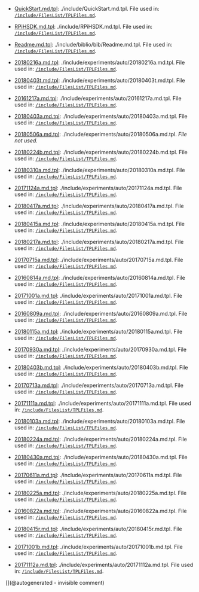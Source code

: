 * [QuickStart.md.tpl](/include/QuickStart.md.tpl): ./include/QuickStart.md.tpl. File used in: [`/include/FilesList/TPLFiles.md`](/include/FilesList/TPLFiles.md).

* [RPiHSDK.md.tpl](/include/RPiHSDK.md.tpl): ./include/RPiHSDK.md.tpl. File used in: [`/include/FilesList/TPLFiles.md`](/include/FilesList/TPLFiles.md).

* [Readme.md.tpl](/include/biblio/bib/Readme.md.tpl): ./include/biblio/bib/Readme.md.tpl. File used in: [`/include/FilesList/TPLFiles.md`](/include/FilesList/TPLFiles.md).

* [20180216a.md.tpl](/include/experiments/auto/20180216a.md.tpl): ./include/experiments/auto/20180216a.md.tpl. File used in: [`/include/FilesList/TPLFiles.md`](/include/FilesList/TPLFiles.md).

* [20180403t.md.tpl](/include/experiments/auto/20180403t.md.tpl): ./include/experiments/auto/20180403t.md.tpl. File used in: [`/include/FilesList/TPLFiles.md`](/include/FilesList/TPLFiles.md).

* [20161217a.md.tpl](/include/experiments/auto/20161217a.md.tpl): ./include/experiments/auto/20161217a.md.tpl. File used in: [`/include/FilesList/TPLFiles.md`](/include/FilesList/TPLFiles.md).

* [20180403a.md.tpl](/include/experiments/auto/20180403a.md.tpl): ./include/experiments/auto/20180403a.md.tpl. File used in: [`/include/FilesList/TPLFiles.md`](/include/FilesList/TPLFiles.md).

* [20180506a.md.tpl](/include/experiments/auto/20180506a.md.tpl): ./include/experiments/auto/20180506a.md.tpl. _File not used._

* [20180224b.md.tpl](/include/experiments/auto/20180224b.md.tpl): ./include/experiments/auto/20180224b.md.tpl. File used in: [`/include/FilesList/TPLFiles.md`](/include/FilesList/TPLFiles.md).

* [20180310a.md.tpl](/include/experiments/auto/20180310a.md.tpl): ./include/experiments/auto/20180310a.md.tpl. File used in: [`/include/FilesList/TPLFiles.md`](/include/FilesList/TPLFiles.md).

* [20171124a.md.tpl](/include/experiments/auto/20171124a.md.tpl): ./include/experiments/auto/20171124a.md.tpl. File used in: [`/include/FilesList/TPLFiles.md`](/include/FilesList/TPLFiles.md).

* [20180417a.md.tpl](/include/experiments/auto/20180417a.md.tpl): ./include/experiments/auto/20180417a.md.tpl. File used in: [`/include/FilesList/TPLFiles.md`](/include/FilesList/TPLFiles.md).

* [20180415a.md.tpl](/include/experiments/auto/20180415a.md.tpl): ./include/experiments/auto/20180415a.md.tpl. File used in: [`/include/FilesList/TPLFiles.md`](/include/FilesList/TPLFiles.md).

* [20180217a.md.tpl](/include/experiments/auto/20180217a.md.tpl): ./include/experiments/auto/20180217a.md.tpl. File used in: [`/include/FilesList/TPLFiles.md`](/include/FilesList/TPLFiles.md).

* [20170715a.md.tpl](/include/experiments/auto/20170715a.md.tpl): ./include/experiments/auto/20170715a.md.tpl. File used in: [`/include/FilesList/TPLFiles.md`](/include/FilesList/TPLFiles.md).

* [20160814a.md.tpl](/include/experiments/auto/20160814a.md.tpl): ./include/experiments/auto/20160814a.md.tpl. File used in: [`/include/FilesList/TPLFiles.md`](/include/FilesList/TPLFiles.md).

* [20171001a.md.tpl](/include/experiments/auto/20171001a.md.tpl): ./include/experiments/auto/20171001a.md.tpl. File used in: [`/include/FilesList/TPLFiles.md`](/include/FilesList/TPLFiles.md).

* [20160809a.md.tpl](/include/experiments/auto/20160809a.md.tpl): ./include/experiments/auto/20160809a.md.tpl. File used in: [`/include/FilesList/TPLFiles.md`](/include/FilesList/TPLFiles.md).

* [20180115a.md.tpl](/include/experiments/auto/20180115a.md.tpl): ./include/experiments/auto/20180115a.md.tpl. File used in: [`/include/FilesList/TPLFiles.md`](/include/FilesList/TPLFiles.md).

* [20170930a.md.tpl](/include/experiments/auto/20170930a.md.tpl): ./include/experiments/auto/20170930a.md.tpl. File used in: [`/include/FilesList/TPLFiles.md`](/include/FilesList/TPLFiles.md).

* [20180403b.md.tpl](/include/experiments/auto/20180403b.md.tpl): ./include/experiments/auto/20180403b.md.tpl. File used in: [`/include/FilesList/TPLFiles.md`](/include/FilesList/TPLFiles.md).

* [20170713a.md.tpl](/include/experiments/auto/20170713a.md.tpl): ./include/experiments/auto/20170713a.md.tpl. File used in: [`/include/FilesList/TPLFiles.md`](/include/FilesList/TPLFiles.md).

* [20171111a.md.tpl](/include/experiments/auto/20171111a.md.tpl): ./include/experiments/auto/20171111a.md.tpl. File used in: [`/include/FilesList/TPLFiles.md`](/include/FilesList/TPLFiles.md).

* [20180103a.md.tpl](/include/experiments/auto/20180103a.md.tpl): ./include/experiments/auto/20180103a.md.tpl. File used in: [`/include/FilesList/TPLFiles.md`](/include/FilesList/TPLFiles.md).

* [20180224a.md.tpl](/include/experiments/auto/20180224a.md.tpl): ./include/experiments/auto/20180224a.md.tpl. File used in: [`/include/FilesList/TPLFiles.md`](/include/FilesList/TPLFiles.md).

* [20180430a.md.tpl](/include/experiments/auto/20180430a.md.tpl): ./include/experiments/auto/20180430a.md.tpl. File used in: [`/include/FilesList/TPLFiles.md`](/include/FilesList/TPLFiles.md).

* [20170611a.md.tpl](/include/experiments/auto/20170611a.md.tpl): ./include/experiments/auto/20170611a.md.tpl. File used in: [`/include/FilesList/TPLFiles.md`](/include/FilesList/TPLFiles.md).

* [20180225a.md.tpl](/include/experiments/auto/20180225a.md.tpl): ./include/experiments/auto/20180225a.md.tpl. File used in: [`/include/FilesList/TPLFiles.md`](/include/FilesList/TPLFiles.md).

* [20160822a.md.tpl](/include/experiments/auto/20160822a.md.tpl): ./include/experiments/auto/20160822a.md.tpl. File used in: [`/include/FilesList/TPLFiles.md`](/include/FilesList/TPLFiles.md).

* [20180415r.md.tpl](/include/experiments/auto/20180415r.md.tpl): ./include/experiments/auto/20180415r.md.tpl. File used in: [`/include/FilesList/TPLFiles.md`](/include/FilesList/TPLFiles.md).

* [20171001b.md.tpl](/include/experiments/auto/20171001b.md.tpl): ./include/experiments/auto/20171001b.md.tpl. File used in: [`/include/FilesList/TPLFiles.md`](/include/FilesList/TPLFiles.md).

* [20171112a.md.tpl](/include/experiments/auto/20171112a.md.tpl): ./include/experiments/auto/20171112a.md.tpl. File used in: [`/include/FilesList/TPLFiles.md`](/include/FilesList/TPLFiles.md).



[](@autogenerated - invisible comment)